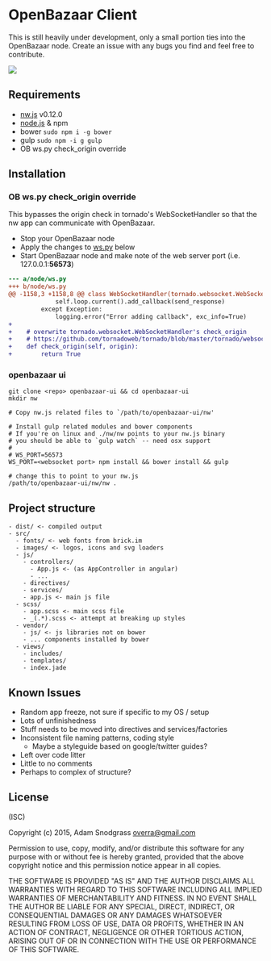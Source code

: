 # OpenBazaar Client

This is still heavily under development, only a small portion ties into the OpenBazaar node. Create an issue with any bugs you find and feel free to contribute.

![](https://cldup.com/tViN1lsGal-3000x3000.png)

## Requirements

- [nw.js](http://nwjs.io) v0.12.0
- [node.js](https://nodejs.org) & npm
- bower `sudo npm i -g bower`
- gulp `sudo npm -i g gulp`
- OB ws.py check_origin override

## Installation

### OB ws.py check_origin override

This bypasses the origin check in tornado's WebSocketHandler so that the nw app 
can communicate with OpenBazaar.

- Stop your OpenBazaar node
- Apply the changes to [ws.py](https://github.com/OpenBazaar/OpenBazaar/blob/develop/node/ws.py#L1160) below
- Start OpenBazaar node and make note of the web server port (i.e. 127.0.0.1:**56573**)

```diff
--- a/node/ws.py
+++ b/node/ws.py
@@ -1158,3 +1158,8 @@ class WebSocketHandler(tornado.websocket.WebSocketHandler):
             self.loop.current().add_callback(send_response)
         except Exception:
             logging.error("Error adding callback", exc_info=True)
+
+    # overwrite tornado.websocket.WebSocketHandler's check_origin
+    # https://github.com/tornadoweb/tornado/blob/master/tornado/websocket.py#L311
+    def check_origin(self, origin):
+        return True
```

### openbazaar ui

```shell
git clone <repo> openbazaar-ui && cd openbazaar-ui 
mkdir nw 

# Copy nw.js related files to `/path/to/openbazaar-ui/nw'

# Install gulp related modules and bower components
# If you're on linux and ./nw/nw points to your nw.js binary
# you should be able to `gulp watch` -- need osx support
# 
# WS_PORT=56573
WS_PORT=<websocket port> npm install && bower install && gulp

# change this to point to your nw.js
/path/to/openbazaar-ui/nw/nw .
```

## Project structure

```
- dist/ <- compiled output
- src/
  - fonts/ <- web fonts from brick.im
  - images/ <- logos, icons and svg loaders
  - js/
    - controllers/
      - App.js <- (as AppController in angular)
      - ...
    - directives/
    - services/
    - app.js <- main js file
  - scss/
    - app.scss <- main scss file
    - _(.*).scss <- attempt at breaking up styles
  - vendor/
    - js/ <- js libraries not on bower
    - ... components installed by bower
  - views/
    - includes/
    - templates/
    - index.jade
```

## Known Issues

- Random app freeze, not sure if specific to my OS / setup
- Lots of unfinishedness
- Stuff needs to be moved into directives and services/factories
- Inconsistent file naming patterns, coding style
  - Maybe a styleguide based on google/twitter guides?
- Left over code litter
- Little to no comments
- Perhaps to complex of structure?

## License
(ISC)

Copyright (c) 2015, Adam Snodgrass <overra@gmail.com>

Permission to use, copy, modify, and/or distribute this software for any purpose with or without fee is hereby granted, provided that the above copyright notice and this permission notice appear in all copies.

THE SOFTWARE IS PROVIDED "AS IS" AND THE AUTHOR DISCLAIMS ALL WARRANTIES WITH REGARD TO THIS SOFTWARE INCLUDING ALL IMPLIED WARRANTIES OF MERCHANTABILITY AND FITNESS. IN NO EVENT SHALL THE AUTHOR BE LIABLE FOR ANY SPECIAL, DIRECT, INDIRECT, OR CONSEQUENTIAL DAMAGES OR ANY DAMAGES WHATSOEVER RESULTING FROM LOSS OF USE, DATA OR PROFITS, WHETHER IN AN ACTION OF CONTRACT, NEGLIGENCE OR OTHER TORTIOUS ACTION, ARISING OUT OF OR IN CONNECTION WITH THE USE OR PERFORMANCE OF THIS SOFTWARE.